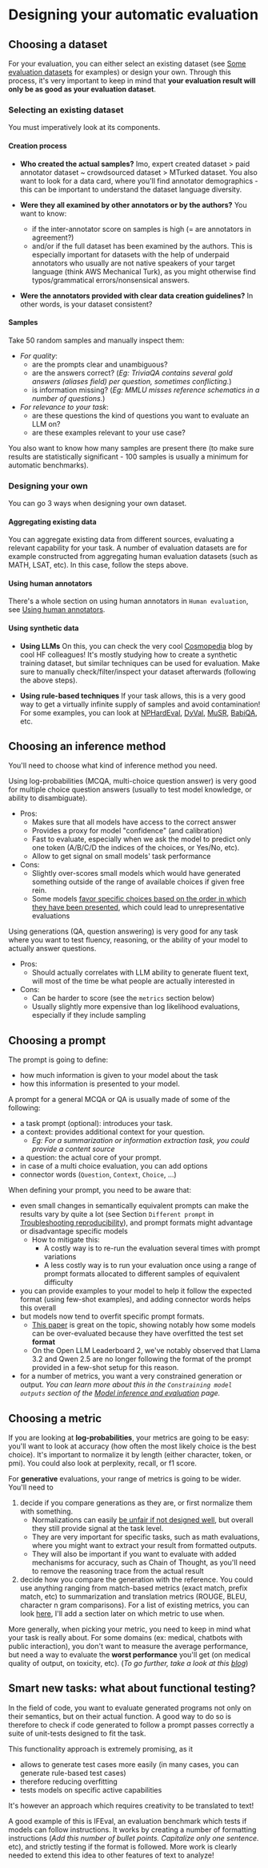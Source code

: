 # Designing your automatic evaluation

## Choosing a dataset
For your evaluation, you can either select an existing dataset (see [Some evaluation datasets](https://github.com/huggingface/evaluation-guidebook/blob/main/contents/automated-benchmarks/some-evaluation-datasets.md) for examples) or design your own. Through this process, it's very important to keep in mind that **your evaluation result will only be as good as your evaluation dataset**.

### Selecting an existing dataset
You must imperatively look at its components.
#### Creation process
- **Who created the actual samples?** 
Imo, expert created dataset > paid annotator dataset ~ crowdsourced dataset > MTurked dataset.
You also want to look for a data card, where you'll find annotator demographics - this can be important to understand the dataset language diversity.

- **Were they all examined by other annotators or by the authors?** 
You want to know: 
	- if the inter-annotator score on samples is high (= are annotators in agreement?)
	- and/or if the full dataset has been examined by the authors.
This is especially important for datasets with the help of underpaid annotators who usually are not native speakers of your target language (think AWS Mechanical Turk), as you might otherwise find typos/grammatical errors/nonsensical answers.

- **Were the annotators provided with clear data creation guidelines?**
In other words, is your dataset consistent?

#### Samples 
Take 50 random samples and manually inspect them:
- *For quality*:
	- are the prompts clear and unambiguous? 
	- are the answers correct? (*Eg: TriviaQA contains several gold answers (aliases field) per question, sometimes conflicting.*)
	- is information missing? (*Eg: MMLU misses reference schematics in a number of questions.*)
- *For relevance to your task*:
	- are these questions the kind of questions you want to evaluate an LLM on?
	- are these examples relevant to your use case?

You also want to know how many samples are present there (to make sure results are statistically significant - 100 samples is usually a minimum for automatic benchmarks).
### Designing your own
You can go 3 ways when designing your own dataset. 
#### Aggregating existing data
You can aggregate existing data from different sources, evaluating a relevant capability for your task. A number of evaluation datasets are for example constructed from aggregating human evaluation datasets (such as MATH, LSAT, etc). In this case, follow the steps above.
#### Using human annotators
There's a whole section on using human annotators in `Human evaluation`, see [Using human annotators](https://github.com/huggingface/evaluation-guidebook/blob/main/contents/human-evaluation/using-human-annotators.md).
#### Using synthetic data
- **Using LLMs**
On this, you can check the very cool [Cosmopedia](https://huggingface.co/blog/cosmopedia) blog by cool HF colleagues! It's mostly studying how to create a synthetic training dataset, but similar techniques can be used for evaluation. 
Make sure to manually check/filter/inspect your dataset afterwards (following the above steps).

- **Using rule-based techniques**
If your task allows, this is a very good way to get a virtually infinite supply of samples and avoid contamination! 
For some examples, you can look at [NPHardEval](https://arxiv.org/abs/2312.14890), [DyVal](https://arxiv.org/abs/2309.17167), [MuSR](https://arxiv.org/abs/2310.16049), [BabiQA](https://arxiv.org/pdf/1502.05698), etc.

## Choosing an inference method
You'll need to choose what kind of inference method you need.

Using log-probabilities (MCQA, multi-choice question answer) is very good for multiple choice question answers (usually to test model knowledge, or ability to disambiguate). 
- Pros: 
	- Makes sure that all models have access to the correct answer
	- Provides a proxy for model "confidence" (and calibration)
	- Fast to evaluate, especially when we ask the model to predict only one token (A/B/C/D the indices of the choices, or Yes/No, etc).
	- Allow to get signal on small models' task performance 
- Cons: 
	- Slightly over-scores small models which would have generated something outside of the range of available choices if given free rein.
	- Some models [favor specific choices based on the order in which they have been presented](https://arxiv.org/abs/2309.03882), which could lead to unrepresentative evaluations

Using generations (QA, question answering) is very good for any task where you want to test fluency, reasoning, or the ability of your model to actually answer questions.
- Pros:
	- Should actually correlates with LLM ability to generate fluent text, will most of the time be what people are actually interested in
- Cons:
	- Can be harder to score (see the `metrics` section below)
	- Usually slightly more expensive than log likelihood evaluations, especially if they include sampling

## Choosing a prompt
The prompt is going to define:
- how much information is given to your model about the task
- how this information is presented to your model.

A prompt for a general MCQA or QA is usually made of some of the following:
- a task prompt (optional): introduces your task.
- a context: provides additional context for your question.
	- *Eg: For a summarization or information extraction task, you could provide a content source*
- a question: the actual core of your prompt.
- in case of a multi choice evaluation, you can add options
- connector words (`Question`, `Context`, `Choice`, ...)

When defining your prompt, you need to be aware that:
- even small changes in semantically equivalent prompts can make the results vary by quite a lot (see Section `Different prompt` in [Troubleshooting reproducibility](https://github.com/huggingface/evaluation-guidebook/blob/main/contents/troubleshooting/troubleshooting-reproducibility.md)), and prompt formats might advantage or disadvantage specific models
	- How to mitigate this: 
		- A costly way is to re-run the evaluation several times with prompt variations
		- A less costly way is to run your evaluation once using a range of prompt formats allocated to different samples of equivalent difficulty
- you can provide examples to your model to help it follow the expected format (using few-shot examples), and adding connector words helps this overall
- but models now tend to overfit specific prompt formats. 
	- [This paper](https://arxiv.org/abs/2407.07890) is great on the topic, showing notably how some models can be over-evaluated because they have overfitted the test set **format**
	- On the Open LLM Leaderboard 2, we've notably observed that Llama 3.2 and Qwen 2.5 are no longer following the format of the prompt provided in a few-shot setup for this reason.
- for a number of metrics, you want a very constrained generation or output. 
  *You can learn more about this in the `Constraining model outputs` section of the [Model inference and evaluation](https://github.com/huggingface/evaluation-guidebook/blob/main/contents/general-knowledge/model-inference-and-evaluation.md) page.*

## Choosing a metric
If you are looking at **log-probabilities**, your metrics are going to be easy: you'll want to look at accuracy (how often the most likely choice is the best choice). It's important to normalize it by length (either character, token, or pmi). You could also look at perplexity, recall, or f1 score.

For **generative** evaluations, your range of metrics is going to be wider. 
You'll need to 
1. decide if you compare generations as they are, or first normalize them with something. 
	- Normalizations can easily [be unfair if not designed well](https://huggingface.co/blog/open-llm-leaderboard-drop), but overall they still provide signal at the task level.
	- They are very important for specific tasks, such as math evaluations, where you might want to extract your result from formatted outputs.
	- They will also be important if you want to evaluate with added mechanisms for accuracy, such as Chain of Thought, as you'll need to remove the reasoning trace from the actual result
2. decide how you compare the generation with the reference. 
   You could use anything ranging from match-based metrics (exact match, prefix match, etc) to summarization and translation metrics (ROUGE, BLEU, character n gram comparisons). For a list of existing metrics, you can look [here](https://github.com/huggingface/lighteval/wiki/Metric-List), I'll add a section later on which metric to use when.

More generally, when picking your metric, you need to keep in mind what your task is really about. For some domains (ex: medical, chatbots with public interaction), you don't want to measure the average performance, but need a way to evaluate the **worst performance** you'll get (on medical quality of output, on toxicity, etc). (*To go further, take a look at this [blog](https://ehudreiter.com/2024/07/10/challenges-in-evaluating-llms/)*)

## Smart new tasks: what about functional testing?
In the field of code, you want to evaluate generated programs not only on their semantics, but on their actual function. A good way to do so is therefore to check if code generated to follow a prompt passes correctly a suite of unit-tests designed to fit the task.

This functionality approach is extremely promising, as it 
- allows to generate test cases more easily (in many cases, you can generate rule-based test cases)
- therefore reducing overfitting
- tests models on specific active capabilities

It's however an approach which requires creativity to be translated to text! 

A good example of this is IFEval, an evaluation benchmark which tests if models can follow instructions. It works by creating a number of formatting instructions (*Add this number of bullet points. Capitalize only one sentence.* etc), and strictly testing if the format is followed. More work is clearly needed to extend this idea to other features of text to analyze!
